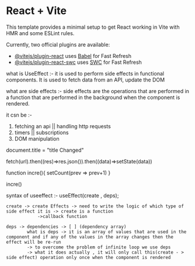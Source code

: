 # React + Vite

This template provides a minimal setup to get React working in Vite with HMR and some ESLint rules.

Currently, two official plugins are available:

- [@vitejs/plugin-react](https://github.com/vitejs/vite-plugin-react/blob/main/packages/plugin-react/README.md) uses [Babel](https://babeljs.io/) for Fast Refresh
- [@vitejs/plugin-react-swc](https://github.com/vitejs/vite-plugin-react-swc) uses [SWC](https://swc.rs/) for Fast Refresh


what is UseEffect :- it is used to perform side effects in functional components. It is used to fetch data from an API, update the DOM

what are side effects :- side effects are the operations that are performed in a function that are performed in the background when the component is rendered.

it csn be :-
1. fetching an api || handling http requests
2. timers || subscriptions
3. DOM manipulation

document.title = "title Changed"

fetch(url).then((res)=>res.json()).then((data)=>setState(data))

function incre(){
    setCount(prev => prev+1)
}

incre()


syntax of useeffect :- 
    useEffect(create , deps);

    create -> create Effects -> need to write the logic of which type of side effect it is -> create is a function 
                ->callback function

    deps -> dependencies -> [ ] (dependency array)
            what is deps -> it is an array of values that are used in the component and if any of the values in the array changes then the effect will be re-run
            -> to overcome the problem of infinite loop we use deps
            -> what it does actually , it will only call this(create - > side effect) operation only once when the component is rendered